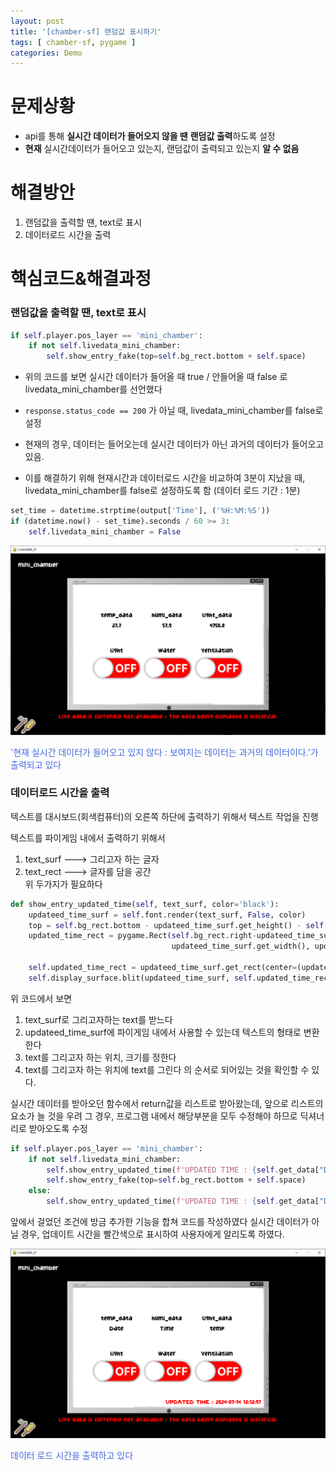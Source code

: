 ```yaml
---
layout: post
title: '[chamber-sf] 랜덤값 표시하기'
tags: [ chamber-sf, pygame ]
categories: Demo
---
```


# 문제상황

- api를 통해 **실시간 데이터가 들어오지 않을 땐** **랜덤값 출력**하도록 설정
- **현재** 실시간데이터가 들어오고 있는지, 랜덤값이 출력되고 있는지 **알 수 없음**

# 해결방안

1. 랜덤값을 출력할 땐, text로 표시
2. 데이터로드 시간을 출력

# 핵심코드&해결과정

### 랜덤값을 출력할 땐, text로 표시

```python
if self.player.pos_layer == 'mini_chamber':
    if not self.livedata_mini_chamber:
        self.show_entry_fake(top=self.bg_rect.bottom + self.space)
```

- 위의 코드를 보면 실시간 데이터가 들어올 때 true / 안들어올 때 false 로 livedata_mini_chamber를 선언했다


- `response.status_code == 200` 가 아닐 때, livedata_mini_chamber를 false로 설정
- 현재의 경우, 데이터는 들어오는데 실시간 데이터가 아닌 과거의 데이터가 들어오고 있음.
- 이를 해결하기 위해 현재시간과 데이터로드 시간을 비교하여 3분이 지났을 때, livedata_mini_chamber를 false로 설정하도록 함
  (데이터 로드 기간 : 1분)

```python
set_time = datetime.strptime(output['Time'], ('%H:%M:%S'))
if (datetime.now() - set_time).seconds / 60 >= 3:
    self.livedata_mini_chamber = False
```

<img src="../assets/img/feature-img/2024-08-20-1.png">
<p style="color: royalblue">'현재 실시간 데이터가 들어오고 있지 않다 : 보여지는 데이터는 과거의 데이터이다.'가 출력되고 있다</p>

### 데이터로드 시간을 출력

텍스트를 대시보드(회색컴퓨터)의 오른쪽 하단에 출력하기 위해서 텍스트 작업을 진행

텍스트를 파이게임 내에서 출력하기 위해서
1. text_surf  ---> 그리고자 하는 글자
2. text_rect  ---> 글자를 담을 공간 <br>
위 두가지가 필요하다

```python
def show_entry_updated_time(self, text_surf, color='black'):
    updateed_time_surf = self.font.render(text_surf, False, color)
    top = self.bg_rect.bottom - updateed_time_surf.get_height() - self.space*3
    updated_time_rect = pygame.Rect(self.bg_rect.right-updateed_time_surf.get_width()-self.space*3, top,
                                    updateed_time_surf.get_width(), updateed_time_surf.get_height())

    self.updated_time_rect = updateed_time_surf.get_rect(center=(updated_time_rect.centerx, updated_time_rect.centery))
    self.display_surface.blit(updateed_time_surf, self.updated_time_rect)
```

위 코드에서 보면 
1. text_surf로 그리고자하는 text를 받느다
2. updateed_time_surf에 파이게임 내에서 사용할 수 있는데 텍스트의 형태로 변환한다
3. text를 그리고자 하는 위치, 크기를 정한다
4. text를 그리고자 하는 위치에 text를 그린다
의 순서로 되어있는 것을 확인할 수 있다.

실시간 데이터를 받아오던 함수에서 return값을 리스트로 받아왔는데, 앞으로 리스트의 요소가 늘 것을 우려
그 경우, 프로그램 내에서 해당부분을 모두 수정해야 하므로 딕셔너리로 받아오도록 수정

```python
if self.player.pos_layer == 'mini_chamber':
    if not self.livedata_mini_chamber:
        self.show_entry_updated_time(f'UPDATED TIME : {self.get_data["Date"]} {self.get_data["Time"]}', color='red')
        self.show_entry_fake(top=self.bg_rect.bottom + self.space)
    else:
        self.show_entry_updated_time(f'UPDATED TIME : {self.get_data["Date"]} {self.get_data["Time"]}', color='black')
```
앞에서 걸었던 조건에 방금 추가한 기능을 합쳐 코드를 작성하였다
실시간 데이터가 아닐 경우, 업데이트 시간을 빨간색으로 표시하여 사용자에게 알리도록 하였다.

<img src="../assets/img/feature-img/2024-08-20-2.png">
<p style="color: royalblue">데이터 로드 시간을 출력하고 있다</p>
